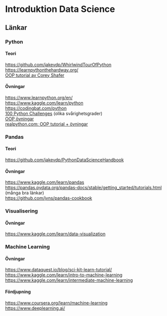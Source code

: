 # Introduktion Data Science

## Länkar
### **Python**
#### **Teori**
https://github.com/jakevdp/WhirlwindTourOfPython  
https://learnpythonthehardway.org/  
[OOP tutorial av Corey Shafer](https://www.youtube.com/playlist?list=PL-osiE80TeTsqhIuOqKhwlXsIBIdSeYtc)
#### **Övningar**
https://www.learnpython.org/en/  
https://www.kaggle.com/learn/python  
https://codingbat.com/python  
[100 Python Challenges](https://github.com/zhiwehu/Python-programming-exercises/blob/master/100%2B%20Python%20challenging%20programming%20exercises.txt) (olika svårighetsgrader)  
[OOP övningar](https://erlerobotics.gitbooks.io/erle-robotics-learning-python-gitbook-free/classes/exercisesclasses.html)  
[realpython.com: OOP tutorial + övningar](https://realpython.com/python3-object-oriented-programming/)

### **Pandas**
#### **Teori**
https://github.com/jakevdp/PythonDataScienceHandbook  

#### **Övningar**
https://www.kaggle.com/learn/pandas  
https://pandas.pydata.org/pandas-docs/stable/getting_started/tutorials.html (många bra länkar)  
https://github.com/jvns/pandas-cookbook  

### **Visualisering**
#### **Övningar**

https://www.kaggle.com/learn/data-visualization

### **Machine Learning**

#### **Övningar**
https://www.dataquest.io/blog/sci-kit-learn-tutorial/
https://www.kaggle.com/learn/intro-to-machine-learning  
https://www.kaggle.com/learn/intermediate-machine-learning  

#### **Fördjupning**
https://www.coursera.org/learn/machine-learning  
https://www.deeplearning.ai/  

